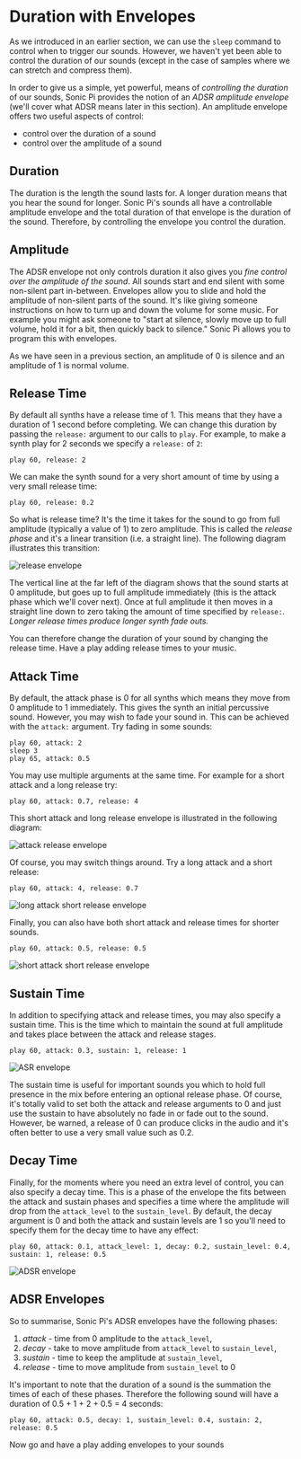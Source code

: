 # Duration with Envelopes

As we introduced in an earlier section, we can use the `sleep` command to control when to trigger our sounds. However, we haven't yet been able to control the duration of our sounds (except in the case of samples where we can stretch and compress them).

In order to give us a simple, yet powerful, means of *controlling the duration* of our sounds, Sonic Pi provides the notion of an *ADSR amplitude envelope* (we'll cover what ADSR means later in this section). An amplitude envelope offers two useful aspects of control:

* control over the duration of a sound
* control over the amplitude of a sound

## Duration

The duration is the length the sound lasts for. A longer duration means that you hear the sound for longer. Sonic Pi's sounds all have a controllable amplitude envelope and the total duration of that envelope is the duration of the sound. Therefore, by controlling the envelope you control the duration.
 
## Amplitude

The ADSR envelope not only controls duration it also gives you *fine control over the amplitude of the sound*. All sounds start and end silent with some non-silent part in-between. Envelopes allow you to slide and hold the amplitude of non-silent parts of the sound. It's like giving someone instructions on how to turn up and down the volume for some music. For example you might ask someone to "start at silence, slowly move up to full volume, hold it for a bit, then quickly back to silence." Sonic Pi allows you to program this with envelopes.

As we have seen in a previous section, an amplitude of 0 is silence and an amplitude of 1 is normal volume.

## Release Time

By default all synths have a release time of 1. This means that they have a duration of 1 second before completing. We can change this duration by passing the `release:` argument to our calls to `play`. For example, to make a synth play for 2 seconds we specify a `release:` of `2`:

```
play 60, release: 2
```

We can make the synth sound for a very short amount of time by using a very small release time:

```
play 60, release: 0.2
```

So what is release time? It's the time it takes for the sound to go from full amplitude (typically a value of 1) to zero amplitude. This is called the *release phase* and it's a linear transition (i.e. a straight line). The following diagram illustrates this transition:

![release envelope](:/images/tutorial/env-release.png)

The vertical line at the far left of the diagram shows that the sound starts at 0 amplitude, but goes up to full amplitude immediately (this is the attack phase which we'll cover next). Once at full amplitude it then moves in a straight line down to zero taking the amount of time specified by `release:`.  *Longer release times produce longer synth fade outs.*

You can therefore change the duration of your sound by changing the release time. Have a play adding release times to your music.

## Attack Time

By default, the attack phase is 0 for all synths which means they move from 0 amplitude to 1 immediately. This gives the synth an initial percussive sound. However, you may wish to fade your sound in. This can be achieved with the `attack:` argument. Try fading in some sounds:

```
play 60, attack: 2
sleep 3
play 65, attack: 0.5
```

You may use multiple arguments at the same time. For example for a short attack and a long release try:

```
play 60, attack: 0.7, release: 4
```

This short attack and long release envelope is illustrated in the following diagram:

![attack release envelope](:/images/tutorial/env-attack-release.png)

Of course, you may switch things around. Try a long attack and a short release:

```
play 60, attack: 4, release: 0.7
```

![long attack short release envelope](:/images/tutorial/env-long-attack-short-release.png)

Finally, you can also have both short attack and release times for shorter sounds.

```
play 60, attack: 0.5, release: 0.5
```

![short attack short release envelope](:/images/tutorial/env-short-attack-short-release.png)

## Sustain Time

In addition to specifying attack and release times, you may also specify a sustain time. This is the time which to maintain the sound at full amplitude and takes place between the attack and release stages. 

```
play 60, attack: 0.3, sustain: 1, release: 1
```

![ASR envelope](:/images/tutorial/env-attack-sustain-release.png)

The sustain time is useful for important sounds you which to hold full presence in the mix before entering an optional release phase. Of course, it's totally valid to set both the attack and release arguments to 0 and just use the sustain to have absolutely no fade in or fade out to the sound. However, be warned, a release of 0 can produce clicks in the audio and it's often better to use a very small value such as 0.2.


## Decay Time

Finally, for the moments where you need an extra level of control, you can also specify a decay time. This is a phase of the envelope the fits between the attack and sustain phases and specifies a time where the amplitude will drop from the `attack_level` to the `sustain_level`. By default, the decay argument is 0 and both the attack and sustain levels are 1 so you'll need to specify them for the decay time to have any effect:

```
play 60, attack: 0.1, attack_level: 1, decay: 0.2, sustain_level: 0.4, sustain: 1, release: 0.5
```

![ADSR envelope](:/images/tutorial/env-attack-decay-sustain-release.png)

## ADSR Envelopes

So to summarise, Sonic Pi's ADSR envelopes have the following phases:

1. *attack* - time from 0 amplitude to the `attack_level`,
2. *decay* - take to move amplitude from `attack_level` to `sustain_level`,
3. *sustain* - time to keep the amplitude at `sustain_level`,
4. *release* - time to move amplitude from `sustain_level` to 0

It's important to note that the duration of a sound is the summation the times of each of these phases. Therefore the following sound will have a duration of 0.5 + 1 + 2 + 0.5 = 4 seconds:

```
play 60, attack: 0.5, decay: 1, sustain_level: 0.4, sustain: 2, release: 0.5
```

Now go and have a play adding envelopes to your sounds

